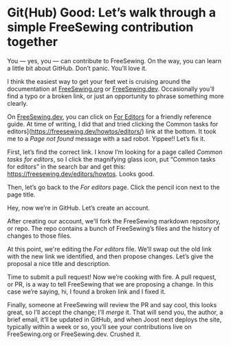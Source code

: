 # Git(Hub) Good: Let’s walk through a simple FreeSewing contribution together

You — yes, you — can contribute to FreeSewing. On the way, you can learn a little bit about GitHub. Don’t panic. You’ll love it.

I think the easiest way to get your feet wet is cruising around the documentation at [FreeSewing.org](https://freesewing.org/) or [FreeSewing.dev](https://freesewing.dev). Occasionally you’ll find a typo or a broken link, or just an opportunity to phrase something more clearly.

On [FreeSewing.dev](https://freesewing.dev), you can click on [For Editors](https://freesewing.dev/editors/) for a friendly reference guide. At time of writing, I did that and tried clicking the Common tasks for editors](https://freesewing.dev/howtos/editors/) link at the bottom. It took me to a *Page not found* message with a sad robot. Yippee!! Let’s fix it.

First, let’s find the correct link. I know I’m looking for a page called *Common tasks for editors*, so I click the magnifying glass icon, put “Common tasks for editors” in the search bar and get this: https://freesewing.dev/editors/howtos. Looks good.

Then, let’s go back to the *For editors* page. Click the pencil icon next to the page title.

Hey, now we’re in GitHub. Let’s create an account.

After creating our account, we'll fork the FreeSewing markdown repository, or repo. The repo contains a bunch of FreeSewing’s files and the history of changes to those files.

At this point, we're editing the *For editors* file. We’ll swap out the old link with the new link we identified, and then propose changes. Let’s give the proposal a nice title and description.

Time to submit a pull request! Now we’re cooking with fire. A pull request, or PR, is a way to tell FreeSewing that we are proposing a change. In this case we’re saying, hi, I found a broken link and I fixed it.

Finally, someone at FreeSewing will review the PR and say cool, this looks great, so I’ll accept the change; I’ll *merge* it. That will send you, the author, a brief email, it’ll be updated in GitHub, and when Joost next deploys the site, typically within a week or so, you’ll see your contributions live on FreeSewing.org or FreeSewing.dev. Crushed it.
